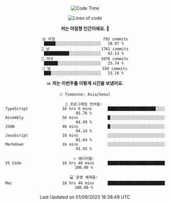 <div align="center">

<br />

 <!--START_SECTION:waka-->
![Code Time](http://img.shields.io/badge/Code%20Time-1%2C199%20hrs%201%20min-blue)

![Lines of code](https://img.shields.io/badge/%EC%A0%80%EB%8A%94%20%EC%97%AC%ED%83%9C%EA%B9%8C%EC%A7%80%20-3.4%20million%20%EC%A4%84%EC%9D%98%20%EC%BD%94%EB%93%9C%EB%A5%BC%20%EC%9E%91%EC%84%B1%ED%96%88%EC%96%B4%EC%9A%94.-blue)

**저는 아침형 인간이에요. 🐤** 

```text
🌞 아침                     793 commits         █████░░░░░░░░░░░░░░░░░░░░   18.97 % 
🌆 낮　                     1761 commits        ███████████░░░░░░░░░░░░░░   42.13 % 
🌃 저녁                     1076 commits        ██████░░░░░░░░░░░░░░░░░░░   25.74 % 
🌙 밤　                     550 commits         ███░░░░░░░░░░░░░░░░░░░░░░   13.16 % 
```


📊 **저는 이번주를 이렇게 시간을 보냈어요.** 

```text
🕑︎ Timezone: Asia/Seoul

💬 프로그래밍 언어들: 
TypeScript               16 hrs 6 mins       █████████████████████░░░░   85.76 % 
Assembly                 56 mins             █░░░░░░░░░░░░░░░░░░░░░░░░   04.99 % 
JSON                     46 mins             █░░░░░░░░░░░░░░░░░░░░░░░░   04.14 % 
JavaScript               18 mins             ░░░░░░░░░░░░░░░░░░░░░░░░░   01.64 % 
Markdown                 16 mins             ░░░░░░░░░░░░░░░░░░░░░░░░░   01.45 % 

🔥 에디터들: 
VS Code                  18 hrs 46 mins      █████████████████████████   100.00 % 

💻 운영 체제들: 
Mac                      18 hrs 46 mins      █████████████████████████   100.00 % 
```


 Last Updated on 01/09/2023 18:38:49 UTC
<!--END_SECTION:waka-->

</div>
